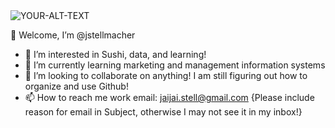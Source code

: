 <picture>
 <source media="(prefers-color-scheme: dark)" srcset="YOUR-DARKMODE-IMAGE">
 <source media="(prefers-color-scheme: light)" srcset="YOUR-LIGHTMODE-IMAGE">
 <img alt="YOUR-ALT-TEXT" src="YOUR-DEFAULT-IMAGE">
</picture>

👋 Welcome, I’m @jstellmacher
- 👀 I’m interested in Sushi, data, and learning!
- 🌱 I’m currently learning marketing and management information systems
- 💞️ I’m looking to collaborate on anything! I am still figuring out how to organize and use Github!
- 📫 How to reach me work email: jaijai.stell@gmail.com {Please include reason for email in Subject, otherwise I may not see it in my inbox!}

<!---
jstellmacher/jstellmacher is a ✨ special ✨ repository because its `README.md` (this file) appears on your GitHub profile.
You can click the Preview link to take a look at your changes.
--->
